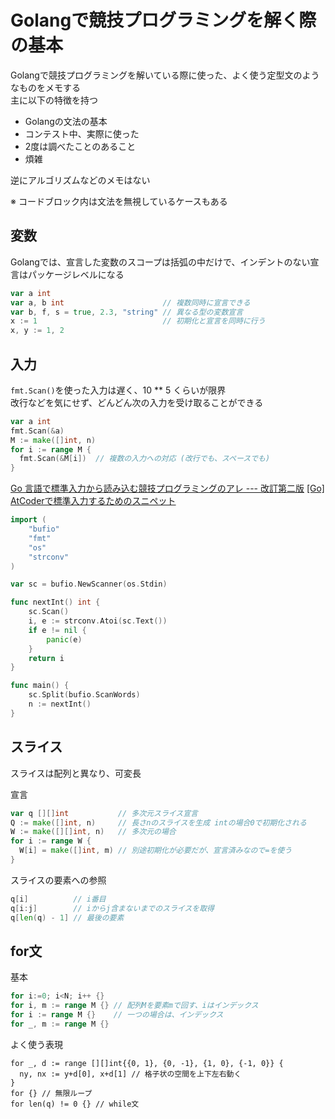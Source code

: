 # Golangで競技プログラミングを解く際の基本

Golangで競技プログラミングを解いている際に使った、よく使う定型文のようなものをメモする  
主に以下の特徴を持つ
- Golangの文法の基本
- コンテスト中、実際に使った
- 2度は調べたことのあること
- 煩雑

逆にアルゴリズムなどのメモはない

※ コードブロック内は文法を無視しているケースもある

## 変数

Golangでは、宣言した変数のスコープは括弧の中だけで、インデントのない宣言はパッケージレベルになる

```go
var a int
var a, b int                      // 複数同時に宣言できる
var b, f, s = true, 2.3, "string" // 異なる型の変数宣言
x := 1                            // 初期化と宣言を同時に行う
x, y := 1, 2
```

## 入力

`fmt.Scan()`を使った入力は遅く、10 ** 5 くらいが限界  
改行などを気にせず、どんどん次の入力を受け取ることができる

```go
var a int
fmt.Scan(&a)
M := make([]int, n)
for i := range M {
  fmt.Scan(&M[i])  // 複数の入力への対応 (改行でも、スペースでも)
}
```

[Go 言語で標準入力から読み込む競技プログラミングのアレ --- 改訂第二版](https://qiita.com/tnoda_/items/b503a72eac82862d30c6)
[[Go] AtCoderで標準入力するためのスニペット](https://qrunch.net/@koralle/entries/8WVq0MS18Aws4s84?ref=qrunch)

```go
import (
    "bufio"
    "fmt"
    "os"
    "strconv"
)

var sc = bufio.NewScanner(os.Stdin)

func nextInt() int {
    sc.Scan()
    i, e := strconv.Atoi(sc.Text())
    if e != nil {
        panic(e)
    }
    return i
}

func main() {
    sc.Split(bufio.ScanWords)
    n := nextInt()
}
```

## スライス

スライスは配列と異なり、可変長  

宣言

```go
var q [][]int           // 多次元スライス宣言
Q := make([]int, n)     // 長さnのスライスを生成 intの場合0で初期化される
W := make([][]int, n)   // 多次元の場合
for i := range W {
  W[i] = make([]int, m) // 別途初期化が必要だが、宣言済みなので=を使う
}
```

スライスの要素への参照

```go
q[i]          // i番目
q[i:j]        // iからj含まないまでのスライスを取得
q[len(q) - 1] // 最後の要素
```

## for文

基本

```go
for i:=0; i<N; i++ {}
for i, m := range M {} // 配列Mを要素mで回す、iはインデックス
for i := range M {}    // 一つの場合は、インデックス
for _, m := range M {}
```

よく使う表現

```
for _, d := range [][]int{{0, 1}, {0, -1}, {1, 0}, {-1, 0}} {
  ny, nx := y+d[0], x+d[1] // 格子状の空間を上下左右動く
}
for {} // 無限ループ
for len(q) != 0 {} // while文
```
